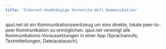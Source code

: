 ```yaml
---
title: 'Internet-Unabhängige Vernetzte Wifi Kommunikation'
---
```


qaul.net ist ein Kommunikationswerkzeug um eine direkte, lokale
peer-to-peer Kommunikation zu ermöglichen. qaul.net vereinigt 
alle Kommunikations-Voraussetzungen in einer App 
(Sprachanrufe, Textmitteilungen, Dateiaustausch).
